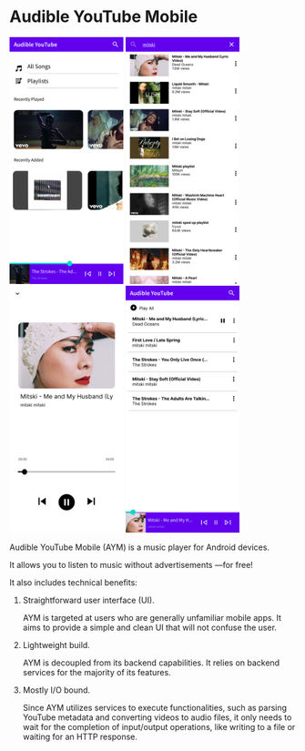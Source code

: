 # Audible YouTube Mobile

<p float="left">
    <img src="https://github.com/huenique/assets/blob/main/audible-youtube-mobile/library.png?raw=true" width="200" />
    <img src="https://github.com/huenique/assets/blob/main/audible-youtube-mobile/search.png?raw=true" width="200" /> 
    <img src="https://github.com/huenique/assets/blob/main/audible-youtube-mobile/player.png?raw=true" width="200" />
    <img src="https://github.com/huenique/assets/blob/main/audible-youtube-mobile/playlist.png?raw=true" width="200" />
</p>

Audible YouTube Mobile (AYM) is a music player for Android devices.

It allows you to listen to music without advertisements —for free!

It also includes technical benefits:

1. Straightforward user interface (UI).

    AYM is targeted at users who are generally unfamiliar mobile apps. It aims to provide a simple and clean UI that will not confuse the user.

2. Lightweight build.

    AYM is decoupled from its backend capabilities. It relies on backend services for the majority of its features.

3. Mostly I/O bound.

    Since AYM utilizes services to execute functionalities, such as parsing YouTube metadata and converting videos to audio files, it only needs to wait for the completion of input/output operations, like writing to a file or waiting for an HTTP response.
